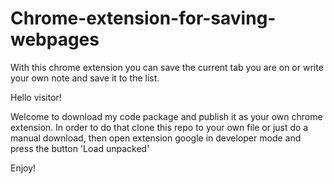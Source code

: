 # Chrome-extension-for-saving-webpages
With this chrome extension you can save the current tab you are on or write your own note and save it to the list.

Hello visitor! 

Welcome to download my code package and publish it as your own chrome extension.
In order to do that clone this repo to your own file or just do a manual download, then open extension google in developer mode and press the button 'Load unpacked'

Enjoy!

